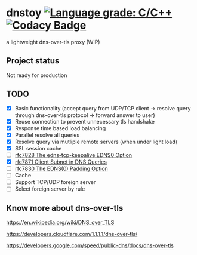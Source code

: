 # dnstoy [![Language grade: C/C++](https://img.shields.io/lgtm/grade/cpp/g/bin-y/dnstoy.svg?logo=lgtm&logoWidth=18)](https://lgtm.com/projects/g/bin-y/dnstoy/context:cpp) [![Codacy Badge](https://api.codacy.com/project/badge/Grade/6a0ac951eb384297b29ca2c4be1059a8)](https://www.codacy.com/app/bin-y/dnstoy?utm_source=github.com&amp;utm_medium=referral&amp;utm_content=bin-y/dnstoy&amp;utm_campaign=Badge_Grade)
a lightweight dns-over-tls proxy (WIP)

## Project status
Not ready for production

## TODO
  - [x] Basic functionality (accept query from UDP/TCP client -> resolve query through dns-over-tls protocol -> forward answer to user)
  - [x] Reuse connection to prevent unnecessary tls handshake
  - [x] Response time based load balancing
  - [x] Parallel resolve all queries
  - [x] Resolve query via mutliple remote servers (when under light load)
  - [x] SSL session cache
  - [ ] [rfc7828 The edns-tcp-keepalive EDNS0 Option](https://tools.ietf.org/html/rfc7828)
  - [x] [rfc7871 Client Subnet in DNS Queries](https://tools.ietf.org/html/rfc7871)
  - [ ] [rfc7830 The EDNS(0) Padding Option](https://tools.ietf.org/html/rfc7830)
  - [ ] Cache
  - [ ] Support TCP/UDP foreign server
  - [ ] Select foreign server by rule

## Know more about dns-over-tls
<https://en.wikipedia.org/wiki/DNS_over_TLS>

<https://developers.cloudflare.com/1.1.1.1/dns-over-tls/>

<https://developers.google.com/speed/public-dns/docs/dns-over-tls>

